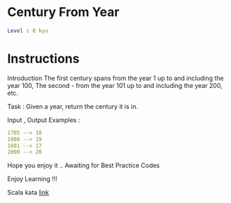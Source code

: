 # Century From Year

```yaml
Level : 8 kyu
```

# Instructions
Introduction
The first century spans from the year 1 up to and including the year 100, The second - from the year 101 up to and including the year 200, etc.

Task :
Given a year, return the century it is in.

Input , Output Examples :
```yaml
1705 --> 18
1900 --> 19
1601 --> 17
2000 --> 20
```

Hope you enjoy it .. Awaiting for Best Practice Codes

Enjoy Learning !!!

Scala kata [link](https://www.codewars.com/kata/5a3fe3dde1ce0e8ed6000097/train/scala)